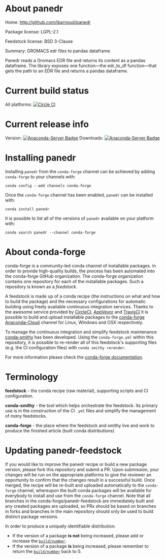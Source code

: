 About panedr
============

Home: http://github.com/jbarnoud/panedr

Package license: LGPL-2.1

Feedstock license: BSD 3-Clause

Summary: GROMACS edr files to pandas dataframe

Panedr reads a Gromacs EDR file and returns its content as a pandas dataframe. The library
exposes one function—the edr_to_df function—that gets the path to an EDR file and returns a
pandas dataframe.


Current build status
====================

All platforms: [![Circle CI](https://circleci.com/gh/conda-forge/panedr-feedstock.svg?style=shield)](https://circleci.com/gh/conda-forge/panedr-feedstock)

Current release info
====================
Version: [![Anaconda-Server Badge](https://anaconda.org/conda-forge/panedr/badges/version.svg)](https://anaconda.org/conda-forge/panedr)
Downloads: [![Anaconda-Server Badge](https://anaconda.org/conda-forge/panedr/badges/downloads.svg)](https://anaconda.org/conda-forge/panedr)

Installing panedr
=================

Installing `panedr` from the `conda-forge` channel can be achieved by adding `conda-forge` to your channels with:

```
conda config --add channels conda-forge
```

Once the `conda-forge` channel has been enabled, `panedr` can be installed with:

```
conda install panedr
```

It is possible to list all of the versions of `panedr` available on your platform with:

```
conda search panedr --channel conda-forge
```


About conda-forge
=================

conda-forge is a community-led conda channel of installable packages.
In order to provide high-quality builds, the process has been automated into the
conda-forge GitHub organization. The conda-forge organization contains one repository
for each of the installable packages. Such a repository is known as a *feedstock*.

A feedstock is made up of a conda recipe (the instructions on what and how to build
the package) and the necessary configurations for automatic building using freely
available continuous integration services. Thanks to the awesome service provided by
[CircleCI](https://circleci.com/), [AppVeyor](http://www.appveyor.com/)
and [TravisCI](https://travis-ci.org/) it is possible to build and upload installable
packages to the [conda-forge](https://anaconda.org/conda-forge)
[Anaconda-Cloud](http://docs.anaconda.org/) channel for Linux, Windows and OSX respectively.

To manage the continuous integration and simplify feedstock maintenance
[conda-smithy](http://github.com/conda-forge/conda-smithy) has been developed.
Using the ``conda-forge.yml`` within this repository, it is possible to re-render all of
this feedstock's supporting files (e.g. the CI configuration files) with ``conda smithy rerender``.

For more information please check the [conda-forge documentation](https://conda-forge.org/docs/).

Terminology
===========

**feedstock** - the conda recipe (raw material), supporting scripts and CI configuration.

**conda-smithy** - the tool which helps orchestrate the feedstock.
                   Its primary use is in the construction of the CI ``.yml`` files
                   and simplify the management of *many* feedstocks.

**conda-forge** - the place where the feedstock and smithy live and work to
                  produce the finished article (built conda distributions)


Updating panedr-feedstock
=========================

If you would like to improve the panedr recipe or build a new
package version, please fork this repository and submit a PR. Upon submission,
your changes will be run on the appropriate platforms to give the reviewer an
opportunity to confirm that the changes result in a successful build. Once
merged, the recipe will be re-built and uploaded automatically to the
`conda-forge` channel, whereupon the built conda packages will be available for
everybody to install and use from the `conda-forge` channel.
Note that all branches in the conda-forge/panedr-feedstock are
immediately built and any created packages are uploaded, so PRs should be based
on branches in forks and branches in the main repository should only be used to
build distinct package versions.

In order to produce a uniquely identifiable distribution:
 * If the version of a package **is not** being increased, please add or increase
   the [``build/number``](http://conda.pydata.org/docs/building/meta-yaml.html#build-number-and-string).
 * If the version of a package **is** being increased, please remember to return
   the [``build/number``](http://conda.pydata.org/docs/building/meta-yaml.html#build-number-and-string)
   back to 0.